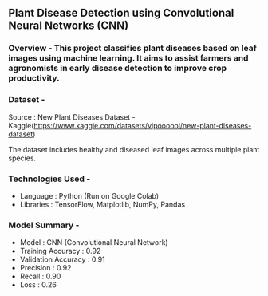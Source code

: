 ## **Plant Disease Detection using Convolutional Neural Networks (CNN)**

### Overview - This project classifies plant diseases based on leaf images using machine learning. It aims to assist farmers and agronomists in early disease detection to improve crop productivity.

### Dataset -

Source : New Plant Diseases Dataset - Kaggle(https://www.kaggle.com/datasets/vipoooool/new-plant-diseases-dataset)

The dataset includes healthy and diseased leaf images across multiple plant species.

### Technologies Used -

- Language : Python (Run on Google Colab)
- Libraries : TensorFlow, Matplotlib, NumPy, Pandas

### Model Summary -

- Model : CNN (Convolutional Neural Network)
- Training Accuracy : 0.92  
- Validation Accuracy : 0.91  
- Precision : 0.92  
- Recall : 0.90  
- Loss : 0.26




